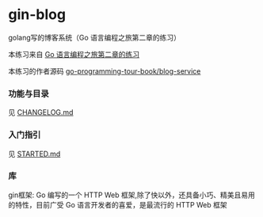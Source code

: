 # gin-blog

golang写的博客系统（Go 语言编程之旅第二章的练习）

本练习来自 [Go 语言编程之旅第二章的练习](https://golang2.eddycjy.com/posts/ch2/01-simple-server/)

本练习的作者源码 [go-programming-tour-book/blog-service](https://github.com/go-programming-tour-book/blog-service)

### 功能与目录

见 [CHANGELOG.md](CHANGELOG.md)

### 入门指引

见 [STARTED.md](STARTED.md)

### 库

gin框架: Go 编写的一个 HTTP Web 框架,除了快以外，还具备小巧、精美且易用的特性，目前广受 Go 语言开发者的喜爱，是最流行的 HTTP Web 框架
